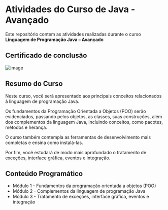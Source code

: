 # Atividades do Curso de Java - Avançado

Este repositório contem as atividades realizadas durante o curso **Linguagem de Programação Java – Avançado**

## Certificado de conclusão

![image](https://github.com/ricarduvieira/curso-java-avancado/assets/102393137/135038a1-708e-4593-ab72-0fc30550f6af)

## Resumo do Curso

Neste curso, você será apresentado aos principais conceitos
relacionados à linguagem de programação Java.

Os fundamentos da Programação Orientada a Objetos (POO) serão
evidenciados, passando pelos objetos, as classes, suas construções,
além dos complementos da linguagem Java, incluindo conceitos, como
pacotes, métodos e herança.

O curso também contempla as ferramentas de desenvolvimento mais
completas e ensina como instalá-las.

Por fim, você estudará de modo mais aprofundado o tratamento de
exceções, interface gráfica, eventos e integração.

## Conteúdo Programático

- Módulo 1 - Fundamentos da programação orientada a objetos (POO)
- Módulo 2 - Complementos da linguagem de programação Java
- Módulo 3 - Tratamento de exceções, interface gráfica, eventos e integração

